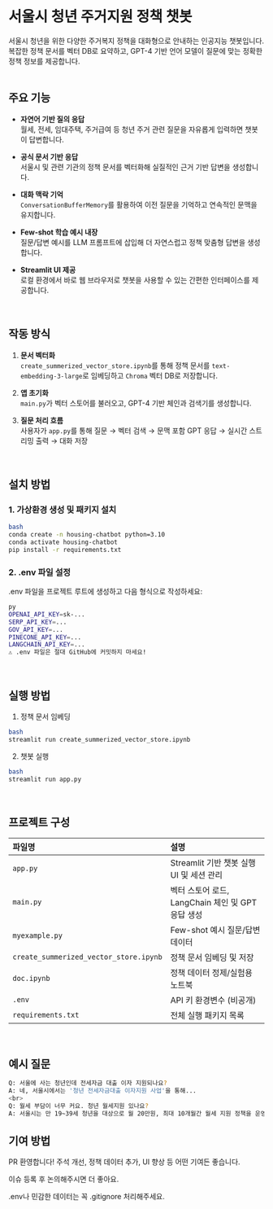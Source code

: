 # 서울시 청년 주거지원 정책 챗봇

서울시 청년을 위한 다양한 주거복지 정책을 대화형으로 안내하는 인공지능 챗봇입니다.  
복잡한 정책 문서를 벡터 DB로 요약하고, GPT-4 기반 언어 모델이 질문에 맞는 정확한 정책 정보를 제공합니다.  
<br>

## 주요 기능

-  **자연어 기반 질의 응답**  
  월세, 전세, 임대주택, 주거급여 등 청년 주거 관련 질문을 자유롭게 입력하면 챗봇이 답변합니다.

- **공식 문서 기반 응답**  
  서울시 및 관련 기관의 정책 문서를 벡터화해 실질적인 근거 기반 답변을 생성합니다.

- **대화 맥락 기억**  
  `ConversationBufferMemory`를 활용하여 이전 질문을 기억하고 연속적인 문맥을 유지합니다.

-  **Few-shot 학습 예시 내장**  
  질문/답변 예시를 LLM 프롬프트에 삽입해 더 자연스럽고 정책 맞춤형 답변을 생성합니다.

- **Streamlit UI 제공**  
  로컬 환경에서 바로 웹 브라우저로 챗봇을 사용할 수 있는 간편한 인터페이스를 제공합니다.
<br>

##  작동 방식

1. **문서 벡터화**  
   `create_summerized_vector_store.ipynb`를 통해 정책 문서를 `text-embedding-3-large`로 임베딩하고 `Chroma` 벡터 DB로 저장합니다.

2. **앱 초기화**  
   `main.py`가 벡터 스토어를 불러오고, GPT-4 기반 체인과 검색기를 생성합니다.

3. **질문 처리 흐름**  
   사용자가 `app.py`를 통해 질문 → 벡터 검색 → 문맥 포함 GPT 응답 → 실시간 스트리밍 출력 → 대화 저장
<br>


##  설치 방법

### 1. 가상환경 생성 및 패키지 설치

```bash
bash
conda create -n housing-chatbot python=3.10
conda activate housing-chatbot
pip install -r requirements.txt
```
### 2. .env 파일 설정
.env 파일을 프로젝트 루트에 생성하고 다음 형식으로 작성하세요:
```bash
py
OPENAI_API_KEY=sk-...
SERP_API_KEY=...
GOV_API_KEY=...
PINECONE_API_KEY=...
LANGCHAIN_API_KEY=...
⚠️ .env 파일은 절대 GitHub에 커밋하지 마세요!
```
<br>


## 실행 방법

1. 정책 문서 임베딩
```bash
bash
streamlit run create_summerized_vector_store.ipynb
```
2. 챗봇 실행
```bash
bash
streamlit run app.py
```
<br>

## 프로젝트 구성

| 파일명 | 설명 |
|:--------|:------|
| `app.py` | Streamlit 기반 챗봇 실행 UI 및 세션 관리 |
| `main.py` | 벡터 스토어 로드, LangChain 체인 및 GPT 응답 생성 |
| `myexample.py` | Few-shot 예시 질문/답변 데이터 |
| `create_summerized_vector_store.ipynb` | 정책 문서 임베딩 및 저장 |
| `doc.ipynb` | 정책 데이터 정제/실험용 노트북 |
| `.env` | API 키 환경변수 (비공개) |
| `requirements.txt` | 전체 실행 패키지 목록 |

<br>

## 예시 질문
```bash
Q: 서울에 사는 청년인데 전세자금 대출 이자 지원되나요?  
A: 네, 서울시에서는 '청년 전세자금대출 이자지원 사업'을 통해...  
<br>
Q: 월세 부담이 너무 커요. 청년 월세지원 있나요?  
A: 서울시는 만 19~39세 청년을 대상으로 월 20만원, 최대 10개월간 월세 지원 정책을 운영합니다.
```

## 기여 방법
PR 환영합니다! 주석 개선, 정책 데이터 추가, UI 향상 등 어떤 기여든 좋습니다.

이슈 등록 후 논의해주시면 더 좋아요.

.env나 민감한 데이터는 꼭 .gitignore 처리해주세요.

